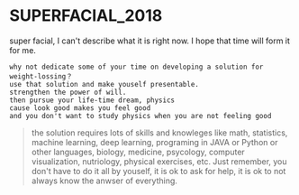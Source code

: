 # SUPERFACIAL_2018
super facial, I can't describe what it is right now. I hope that time will form it for me.
```
why not dedicate some of your time on developing a solution for weight-lossing？
use that solution and make youself presentable.
strengthen the power of will.
then pursue your life-time dream, physics
cause look good makes you feel good
and you don't want to study physics when you are not feeling good
```

>the solution requires lots of skills and knowleges like math, statistics, machine learning, deep learning, programing in JAVA or Python or other languages, biology, medicine, psycology, computer visualization,  nutriology, physical exercises, etc. Just remember, you don't have to do it all by youself, it is ok to ask for help, it is ok to not always know the anwser of everything.
